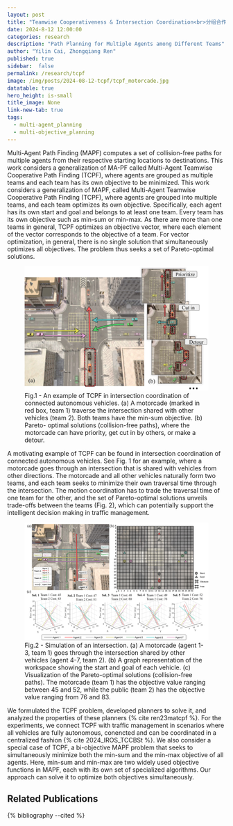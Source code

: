 ```yaml
---
layout: post
title: "Teamwise Cooperativeness & Intersection Coordination<br>分组合作与交叉口多机协同"
date: 2024-8-12 12:00:00
categories: research
description: "Path Planning for Multiple Agents among Different Teams"
author: "Yilin Cai, Zhongqiang Ren"
published: true
sidebar:  false
permalink: /research/tcpf
image: /img/posts/2024-08-12-tcpf/tcpf_motorcade.jpg
datatable: true
hero_height: is-small
title_image: None
link-new-tab: true
tags:
  - multi-agent_planning
  - multi-objective_planning
---
```


Multi-Agent Path Finding (MAPF) computes a set of collision-free paths for multiple agents from their respective starting locations to destinations. This work considers a generalization of MA-PF called Multi-Agent Teamwise Cooperative Path Finding (TCPF), where agents are grouped as multiple teams and each team has its own objective to be minimized. This work considers a generalization of MAPF, called Multi-Agent Teamwise Cooperative Path Finding (TCPF), where agents are grouped into multiple teams, and each team optimizes its own objective. Specifically, each agent has its own start and goal and belongs to at least one team. Every team has its own objective such as min-sum or min-max. As there are more than one teams in general, TCPF optimizes an objective vector, where each element of the vector corresponds to the objective of a team. For vector optimization, in general, there is no single solution that simultaneously optimizes all objectives. The problem thus seeks a set of Pareto-optimal solutions.


<figure>
  <img src="/img/posts/2024-08-12-tcpf/tcpf_motorcade.jpg" alt="image"/>
  <figcaption>Fig.1 - An example of TCPF in intersection coordination of
connected autonomous vehicles. (a) A motorcade (marked in red
box, team 1) traverse the intersection shared with other vehicles
(team 2). Both teams have the min-sum objective. (b) Pareto-
optimal solutions (collision-free paths), where the motorcade can
have priority, get cut in by others, or make a detour.</figcaption>
</figure>

A motivating example of TCPF can be found in intersection coordination of connected autonomous vehicles. See Fig. 1 for an example, where a motorcade goes through an intersection that is shared with vehicles from other directions. The motorcade and all other vehicles naturally form two teams, and each team seeks to minimize their own traversal time through the intersection. The motion coordination has to trade the traversal time of one team for the other, and the set of Pareto-optimal solutions unveils trade-offs between the teams (Fig. 2), which can potentially support the intelligent decision making in traffic management.

<figure>
  <img src="/img/posts/2024-08-12-tcpf/tcpf_result.jpg" alt="image"/>
  <figcaption>Fig.2 - Simulation of an intersection. (a) A motorcade (agent 1-3, team 1) goes through the intersection shared by other vehicles (agent 4-7, team 2). (b) A graph representation of the workspace showing the start and goal of each vehicle. (c) Visualization of the Pareto-optimal solutions (collision-free paths). The motorcade (team 1) has the objective value ranging between 45 and 52, while the public (team 2) has the objective value ranging from 76 and 83.</figcaption>
</figure>


We formulated the TCPF problem, developed planners to solve it, and analyzed the properties of these planners {% cite ren23matcpf %}. For the experiments, we connect TCPF with traffic management in scenarios where all vehicles are fully autonomous, conencted and can be coordinated in a centralized fashion {% cite 2024_IROS_TCCBSt %}. We also consider a special case of TCPF, a bi-objective MAPF problem that seeks to simultaneously minimize both the min-sum and the min-max objective of all agents. Here, min-sum and min-max are two widely used objective functions in MAPF, each with its own set of specialized algorithms. Our approach can solve it to optimize both objectives simultaneously.


## Related Publications

{% bibliography --cited %}


